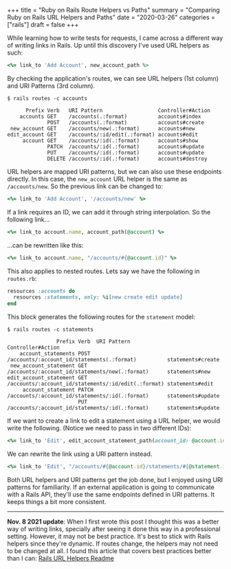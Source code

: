 +++
title = "Ruby on Rails Route Helpers vs Paths"
summary = "Comparing Ruby on Rails URL Helpers and Paths"
date = "2020-03-26"
categories = ["rails"]
draft = false
+++

While learning how to write tests for requests, I came across a different way of writing links in Rails. Up until this discovery I've used URL helpers as such:

```rb
<%= link_to 'Add Account', new_account_path %>
```

By checking the application's routes, we can see URL helpers (1st column) and URI Patterns (3rd column). 

```
$ rails routes -c accounts

      Prefix Verb   URI Pattern                  Controller#Action
    accounts GET    /accounts(.:format)          accounts#index
             POST   /accounts(.:format)          accounts#create
 new_account GET    /accounts/new(.:format)      accounts#new
edit_account GET    /accounts/:id/edit(.:format) accounts#edit
     account GET    /accounts/:id(.:format)      accounts#show
             PATCH  /accounts/:id(.:format)      accounts#update
             PUT    /accounts/:id(.:format)      accounts#update
             DELETE /accounts/:id(.:format)      accounts#destroy
```


URL helpers are mapped URI patterns, but we can also use these endpoints directly. In this case, the `new_account` URL helper is the same as `/accounts/new`. So the previous link can be changed to:

```rb
<%= link_to 'Add Account', '/accounts/new' %>
```

If a link requires an ID, we can add it through string interpolation. So the following link...

```rb
<%= link_to account.name, account_path(@account) %>
```

...can be rewritten like this:

```rb
<%= link_to account.name, "/accounts/#{@account.id}" %>
```

This also applies to nested routes. Lets say we have the following in `routes.rb`:

```rb
resources :accounts do
  resources :statements, only: %i[new create edit update]
end
```

This block generates the following routes for the `statement` model:

```
$ rails routes -c statements

                Prefix Verb  URI Pattern                                         Controller#Action
    account_statements POST  /accounts/:account_id/statements(.:format)          statements#create
 new_account_statement GET   /accounts/:account_id/statements/new(.:format)      statements#new
edit_account_statement GET   /accounts/:account_id/statements/:id/edit(.:format) statements#edit
     account_statement PATCH /accounts/:account_id/statements/:id(.:format)      statements#update
                       PUT   /accounts/:account_id/statements/:id(.:format)      statements#update
```

If we want to create a link to edit a statement using a URL helper, we would write the following. (Notice we need to pass in two different IDs):

```rb
<%= link_to 'Edit', edit_account_statement_path(account_id: @account.id, id: @statement.id) %>
```

We can rewrite the link using a URI pattern instead.

```rb
<%= link_to 'Edit', "/accounts/#{@account.id}/statements/#{@statement.id}/edit" %>
```

Both URL helpers and URI patterns get the job done, but I enjoyed using URI patterns for familiarity. If an external application is going to communicate with a Rails API, they'll use the same endpoints defined in URI patterns. It keeps things a bit more consistent.

---

**Nov. 8 2021 update**: 
When I first wrote this post I thought this was a better way of writing links, specially after seeing it done this way in a professional setting. 
However, it may not be best practice. It's best to stick with Rails helpers since they're dynamic. If routes change, the helpers may not need to be changed at all. 
I found this article that covers best practices better than I can: [Rails URL Helpers Readme](https://learn.co/lessons/rails-url-helpers-readme)